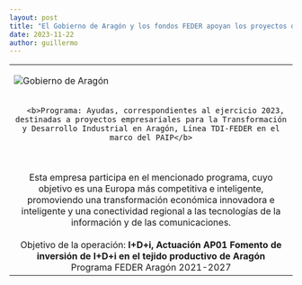 ```yaml
---
layout: post
title: "El Gobierno de Aragón y los fondos FEDER apoyan los proyectos de Frogtek también en 2023"
date: 2023-11-22
author: guillermo
---
```

<table>
  <tr>
    <td width="100%"><p><img class="aligncenter size-full wp-image-2233" src="{{ site.baseurl }}/assets/posts/CabeceraFEDER.png" alt="Gobierno de Aragón" /></p></td>
  </tr>
  <tr>
    <td colspan=1 style="text-align: center">

      <b>Programa: Ayudas, correspondientes al ejercicio 2023, destinadas a proyectos empresariales para la Transformación y Desarrollo Industrial en Aragón, Línea TDI-FEDER en el marco del PAIP</b>
<br>
<br>
Esta empresa participa en el mencionado programa, cuyo objetivo es una Europa más competitiva e inteligente, promoviendo una transformación económica innovadora e inteligente y una conectividad regional a las tecnologías de la información y de las comunicaciones.
<br>
<br>
      Objetivo de la operación: <b>I+D+i, Actuación AP01 Fomento de inversión de I+D+i en el tejido productivo de Aragón</b>
<br>
Programa FEDER Aragón 2021-2027
<br>
     </td> 
  </tr>
</table>

